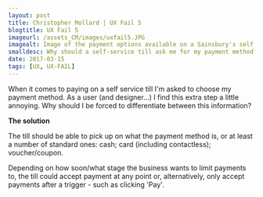 ```yaml
---
layout: post
title: Christopher Mollard | UX Fail 5
blogtitle: UX Fail 5
imageurl: /assets_CM/images/uxfail5.JPG
imagealt: Image of the payment options available on a Sainsbury's self service til
smalldesc: Why should a self-service till ask me for my payment method?
date: 2017-03-15
tags: [UX, UX-FAIL]
---
```

<p>
When it comes to paying on a self service till I'm asked to choose my payment method. As a user (and designer...) I find this extra step a little annoying.  Why should I be forced to differentiate between this information?
</p>
<p>
<strong>
The solution
</strong>
</p>
<p>
The till should be able to pick up on what the payment method is, or at least a number of standard ones: cash; card (including contactless); voucher/coupon.
</p>
<p>
Depending on how soon/what stage the business wants to limit payments to, the till could accept payment at any point or, alternatively, only accept payments after a trigger - such as clicking 'Pay'. 
</p>
